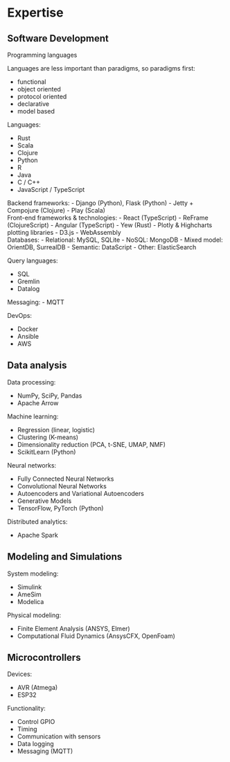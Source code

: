 # Expertise

## Software Development

<div class="row">

<div class="col-md-4">
Programming languages

Languages are less important than paradigms, so paradigms first:
  - functional
  - object oriented
  - protocol oriented
  - declarative
  - model based

Languages:
  - Rust
  - Scala
  - Clojure
  - Python
  - R
  - Java 
  - C / C++
  - JavaScript / TypeScript
</div>

<div class="col-md-4">
Backend frameworks:
  - Django (Python), Flask (Python)
  - Jetty + Compojure (Clojure) 
  - Play (Scala)
</div>

<div class="col-md-4">
Front-end frameworks & technologies:
  - React (TypeScript)
  - ReFrame (ClojureScript)
  - Angular (TypeScript)
  - Yew (Rust)
  - Plotly & Highcharts plotting libraries
  - D3.js
  - WebAssembly
</div>

<div class="col-md-4">
Databases:
  - Relational: MySQL, SQLite
  - NoSQL: MongoDB
  - Mixed model: OrientDB, SurrealDB
  - Semantic: DataScript
  - Other: ElasticSearch

Query languages:
  - SQL
  - Gremlin
  - Datalog
</div>


<div class="col-md-4">
Messaging:
  - MQTT

DevOps:
  - Docker
  - Ansible
  - AWS
</div>

## Data analysis

Data processing:
  - NumPy, SciPy, Pandas
  - Apache Arrow

Machine learning:
  - Regression (linear, logistic)
  - Clustering (K-means)
  - Dimensionality reduction (PCA, t-SNE, UMAP, NMF)
  - ScikitLearn (Python)

Neural networks:
  - Fully Connected Neural Networks
  - Convolutional Neural Networks
  - Autoencoders and Variational Autoencoders
  - Generative Models
  - TensorFlow, PyTorch (Python)

Distributed analytics:
  - Apache Spark

## Modeling and Simulations

System modeling:
  - Simulink
  - AmeSim
  - Modelica

Physical modeling:
  - Finite Element Analysis (ANSYS, Elmer)
  - Computational Fluid Dynamics (AnsysCFX, OpenFoam)

## Microcontrollers

Devices:
  - AVR (Atmega)
  - ESP32

Functionality:
  - Control GPIO
  - Timing
  - Communication with sensors
  - Data logging
  - Messaging (MQTT)